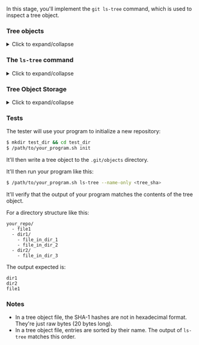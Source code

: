 In this stage, you'll implement the `git ls-tree` command, which is used to inspect a tree object.

### Tree objects

<details>
  <summary>Click to expand/collapse</summary>

  In this stage, we'll deal with our next Git object type: [trees](https://git-scm.com/book/en/v2/Git-Internals-Git-Objects#_tree_objects).

  Trees are used to store directory structures.

  A tree object has multiple "entries". Each entry includes:

  - A SHA-1 hash that points to a blob or tree object
    - If the entry is a file, this points to a blob object
    - If the entry is a directory, this points to a tree object
  - The name of the file/directory
  - The mode of the file/directory
    - This is a simplified version of the permissions you'd see in a Unix file system.
    - For files, the valid values are:
        - `100644` (regular file)
        - `100755` (executable file)
        - `120000` (symbolic link)
    - For directories, the value is `40000`
    - There are other values for submodules, but we won't be dealing with those in this challenge.

  For example, if you had a directory structure like this:

  ```
  your_repo/
    - file1
    - dir1/
      - file_in_dir_1
      - file_in_dir_2
    - dir2/
      - file_in_dir_3
  ```

  The entries in the tree object would look like this:

  ```
  40000 dir1 <tree_sha_1>
  40000 dir2 <tree_sha_2>
  100644 file1 <blob_sha_1>
  ```

  - Line 1 (`40000 dir1 <tree_sha_1>`) indicates that `dir1` is a directory with the SHA hash `<tree_sha_1>`
  - Line 2 (`40000 dir2 <tree_sha_2>`) indicates that `dir2` is a directory with the SHA hash `<tree_sha_2>`
  - Line 3 (`100644 file1 <blob_sha_1>`) indicates that `file1` is a regular file with the SHA hash `<blob_sha_1>`

  `dir1` and `dir2` would be tree objects themselves, and their entries would contain the files/directories inside them.

</details>

### The `ls-tree` command

<details>
  <summary>Click to expand/collapse</summary>

  The `git ls-tree` command is used to inspect a tree object.

  For a directory structure like this:

  ```
  your_repo/
    - file1
    - dir1/
      - file_in_dir_1
      - file_in_dir_2
    - dir2/
      - file_in_dir_3
  ```

  The output of `git ls-tree` would look like this:

  ```bash
  $ git ls-tree <tree_sha>
  040000 tree <tree_sha_1>	dir1
  040000 tree <tree_sha_2>	dir2
  100644 blob <blob_sha_1>	file1
  ```

  Note that the output is alphabetically sorted, this is how Git stores entries in the tree object internally.

  In this stage you'll implement the `git ls-tree` command with the `--name-only` flag. Here's how the output looks with
  the `--name-only` flag:

  ```bash
  $ git ls-tree --name-only <tree_sha>
  dir1
  dir2
  file1
  ```

  The tester uses `--name-only` since this output format is easier to test against.

  We recommend implementing the full `ls-tree` output too since that'll require that you parse all data
  in the tree object, not just filenames.

</details>

### Tree Object Storage

<details>
  <summary>Click to expand/collapse</summary>

  Just like blobs, tree objects are stored in the `.git/objects` directory. If the hash of a tree object is `e88f7a929cd70b0274c4ea33b209c97fa845fdbc`,
  the path to the object would be `.git/objects/e8/8f7a929cd70b0274c4ea33b209c97fa845fdbc`.

  The format of a tree object file looks like this (after Zlib decompression):

  ```
  tree <size>\0
  <mode> <name>\0<20_byte_sha>
  <mode> <name>\0<20_byte_sha>
  ```

  (The above code block is formatted with newlines for readability, but the actual file doesn't contain newlines)

  - The file starts with `tree <size>\0`. This is the "object header", similar to what we saw with blob objects.
  - After the header, there are multiple entries. Each entry is of the form `<mode> <name>\0<sha>`.
    - `<mode>` is the mode of the file/directory (check the previous section for valid values)
    - `<name>` is the name of the file/directory
    - `\0` is a null byte
    - `<20_byte_sha>` is the 20-byte SHA-1 hash of the blob/tree (this is **not** in hexadecimal format)

  You can read more about the internal format of a tree object [here](https://stackoverflow.com/questions/14790681/what-is-the-internal-format-of-a-git-tree-object).

</details>

### Tests

The tester will use your program to initialize a new repository:

```bash
$ mkdir test_dir && cd test_dir
$ /path/to/your_program.sh init
```

It'll then write a tree object to the `.git/objects` directory.

It'll then run your program like this:

```bash
$ /path/to/your_program.sh ls-tree --name-only <tree_sha>
```

It'll verify that the output of your program matches the contents of the tree object.

For a directory structure like this:

```
your_repo/
  - file1
  - dir1/
    - file_in_dir_1
    - file_in_dir_2
  - dir2/
    - file_in_dir_3
```

The output expected is:

```
dir1
dir2
file1
```

### Notes

- In a tree object file, the SHA-1 hashes are not in hexadecimal format. They're just raw bytes (20 bytes long).
- In a tree object file, entries are sorted by their name. The output of `ls-tree` matches this order.